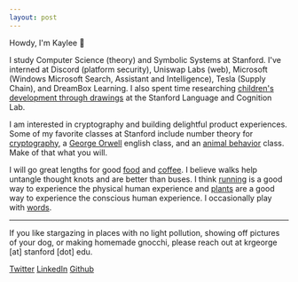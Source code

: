 ```yaml
---
layout: post
---
```


Howdy, I'm Kaylee 🤠

I study Computer Science (theory) and Symbolic Systems at Stanford. I've interned at Discord (platform security), Uniswap Labs (web), Microsoft (Windows Microsoft Search, Assistant and Intelligence), Tesla (Supply Chain), and DreamBox Learning. I also spent time researching [children's development through drawings](https://twitter.com/hollyahuey/status/1552118837960638464) at the Stanford Language and Cognition Lab. 

I am interested in cryptography and building delightful product experiences. Some of my favorite classes at Stanford include number theory for [cryptography](https://kayleegeorge.github.io/math110_WIM.pdf), a [George Orwell](https://www.orwellfoundation.com/the-orwell-foundation/orwell/essays-and-other-works/politics-and-the-english-language/) english class, and an [animal behavior](https://www.scientificamerican.com/article/the-mind-of-an-octopus/) class. Make of that what you will. 

I will go great lengths for good [food](https://www.reading-f.com/magazine-f-kimchi/) and [coffee](https://www.thecoffeemovement.com/). I believe walks help untangle thought knots and are better than buses. I think [running](https://en.wikipedia.org/wiki/What_I_Talk_About_When_I_Talk_About_Running) is a good way to experience the physical human experience and [plants](https://en.wikipedia.org/wiki/How_to_Change_Your_Mind) are a good way to experience the conscious human experience. I occasionally play with [words](kleerants.substack.com). 

***

If you like stargazing in places with no light pollution, showing off pictures of your dog, or making homemade gnocchi, please reach out at krgeorge [at] stanford [dot] edu. 

[Twitter](https://twitter.com/kayrgeorge) 
[LinkedIn](https://www.linkedin.com/in/kayleegeorge8/)
[Github](https://github.com/kayleegeorge)
